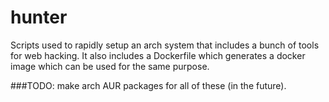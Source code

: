 # hunter

Scripts used to rapidly setup an arch system that includes a bunch of tools for web hacking. It also includes a Dockerfile which generates a docker image which can be used for the same purpose.

###TODO: make arch AUR packages for all of these (in the future).
